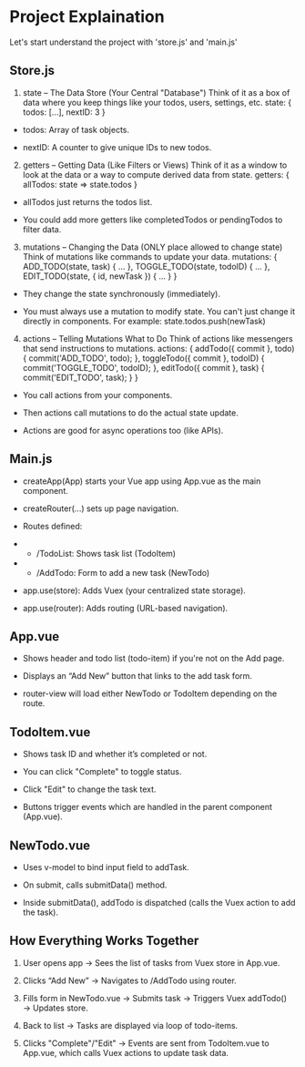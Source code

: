 # Project Explaination
Let's start understand the project with 'store.js' and 'main.js'

## Store.js
1. state – The Data Store (Your Central "Database")
Think of it as a box of data where you keep things like your todos, users, settings, etc.
    state: {
        todos: [...],
        nextID: 3
    }

- todos: Array of task objects.

- nextID: A counter to give unique IDs to new todos.

2. getters – Getting Data (Like Filters or Views)
Think of it as a window to look at the data or a way to compute derived data from state.
    getters: {
    allTodos: state => state.todos
    }

- allTodos just returns the todos list.

- You could add more getters like completedTodos or pendingTodos to filter data.

3. mutations – Changing the Data (ONLY place allowed to change state)
Think of mutations like commands to update your data.
    mutations: {
    ADD_TODO(state, task) { ... },
    TOGGLE_TODO(state, todoID) { ... },
    EDIT_TODO(state, { id, newTask }) { ... }
    }

- They change the state synchronously (immediately).

- You must always use a mutation to modify state. You can't just change it directly in components.
    For example:
        state.todos.push(newTask)

4. actions – Telling Mutations What to Do
Think of actions like messengers that send instructions to mutations.
    actions: {
        addTodo({ commit }, todo) {
            commit('ADD_TODO', todo);
        },
        toggleTodo({ commit }, todoID) {
            commit('TOGGLE_TODO', todoID);
        },
        editTodo({ commit }, task) {
            commit('EDIT_TODO', task);
        }
    }

- You call actions from your components.

- Then actions call mutations to do the actual state update.

- Actions are good for async operations too (like APIs).

## Main.js
- createApp(App) starts your Vue app using App.vue as the main component.

- createRouter(...) sets up page navigation.

- Routes defined:

- - /TodoList: Shows task list (TodoItem)

- - /AddTodo: Form to add a new task (NewTodo)

- app.use(store): Adds Vuex (your centralized state storage).

- app.use(router): Adds routing (URL-based navigation).

## App.vue
- Shows header and todo list (todo-item) if you're not on the Add page.

- Displays an “Add New” button that links to the add task form.

- router-view will load either NewTodo or TodoItem depending on the route.

## TodoItem.vue
- Shows task ID and whether it’s completed or not.

- You can click "Complete" to toggle status.

- Click "Edit" to change the task text.

- Buttons trigger events which are handled in the parent component (App.vue).

## NewTodo.vue
- Uses v-model to bind input field to addTask.

- On submit, calls submitData() method.

- Inside submitData(), addTodo is dispatched (calls the Vuex action to add the task).

## How Everything Works Together
1. User opens app → Sees the list of tasks from Vuex store in App.vue.

2. Clicks “Add New” → Navigates to /AddTodo using router.

3. Fills form in NewTodo.vue → Submits task → Triggers Vuex addTodo() → Updates store.

4. Back to list → Tasks are displayed via loop of todo-items.

5. Clicks "Complete"/"Edit" → Events are sent from TodoItem.vue to App.vue, which calls Vuex actions to update task data.